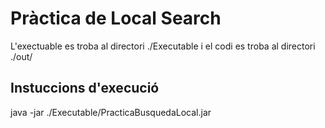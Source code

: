 # Pràctica de Local Search

L'exectuable es troba al directori ./Executable i el codi es troba al directori ./out/

## Instuccions d'execució

java -jar ./Executable/PracticaBusquedaLocal.jar
